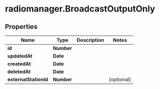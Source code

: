 # radiomanager.BroadcastOutputOnly

## Properties

Name | Type | Description | Notes
------------ | ------------- | ------------- | -------------
**id** | **Number** |  | 
**updatedAt** | **Date** |  | 
**createdAt** | **Date** |  | 
**deletedAt** | **Date** |  | 
**externalStationId** | **Number** |  | [optional] 


